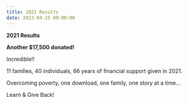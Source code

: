 ```yaml
---
title: 2021 Results
date: 2023-04-15 00:00:00
---
```

**2021 Results**

**Another $17,500 donated!**

Incredible!!&nbsp;&nbsp;

11 families, 40 individuals, 66 years of financial support given in 2021.

Overcoming poverty, one download, one family, one story at a time...

Learn & Give Back!